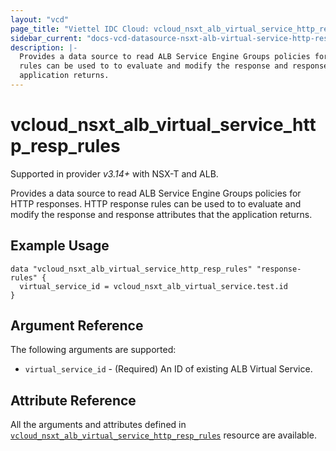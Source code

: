```yaml
---
layout: "vcd"
page_title: "Viettel IDC Cloud: vcloud_nsxt_alb_virtual_service_http_resp_rules"
sidebar_current: "docs-vcd-datasource-nsxt-alb-virtual-service-http-resp-rules"
description: |-
  Provides a data source to read ALB Service Engine Groups policies for HTTP responses. HTTP response 
  rules can be used to to evaluate and modify the response and response attributes that the
  application returns.
---
```


# vcloud\_nsxt\_alb\_virtual\_service\_http\_resp\_rules

Supported in provider *v3.14+* with NSX-T and ALB.

Provides a data source to read ALB Service Engine Groups policies for HTTP responses. HTTP response 
rules can be used to to evaluate and modify the response and response attributes that the
application returns.

## Example Usage

```hcl
data "vcloud_nsxt_alb_virtual_service_http_resp_rules" "response-rules" {
  virtual_service_id = vcloud_nsxt_alb_virtual_service.test.id
}
```

## Argument Reference

The following arguments are supported:

* `virtual_service_id` - (Required) An ID of existing ALB Virtual Service.

## Attribute Reference

All the arguments and attributes defined in
[`vcloud_nsxt_alb_virtual_service_http_resp_rules`](/providers/viettelidc-provider/vcloud/latest/docs/resources/nsxt_alb_virtual_service_http_resp_rules)
resource are available.
